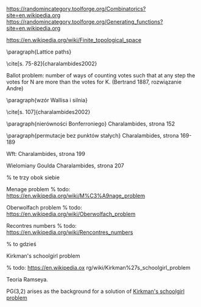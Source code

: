 https://randomincategory.toolforge.org/Combinatorics?site=en.wikipedia.org
https://randomincategory.toolforge.org/Generating_functions?site=en.wikipedia.org


https://en.wikipedia.org/wiki/Finite_topological_space

  

\paragraph{Lattice paths}

\cite[s. 75-82]{charalambides2002}

Ballot problem: number of ways of counting votes such that at any step the votes for N are more than the votes for K. (Bertrand 1887, rozwiązanie Andre)

  

\paragraph{wzór Wallisa i silnia}

\cite[s. 107]{charalambides2002}

  

\paragraph{nierówności Bonferroniego} Charalambides, strona 152

  

\paragraph{permutacje bez punktów stałych} Charalambides, strona 169-189

Wft: Charalambides, strona 199

  

Wielomiany Goulda Charalambides, strona 207

  

% te trzy obok siebie

Menage problem % todo: https://en.wikipedia.org/wiki/M%C3%A9nage_problem

Oberwolfach problem % todo: https://en.wikipedia.org/wiki/Oberwolfach_problem

Recontres numbers % todo: https://en.wikipedia.org/wiki/Rencontres_numbers

  

% to gdzieś

Kirkman's schoolgirl problem

% todo: https://en.wikipedia.ox rg/wiki/Kirkman%27s_schoolgirl_problem

  

Teoria Ramseya.

PG(3,2) arises as the background for a solution of [Kirkman's schoolgirl problem](https://en.wikipedia.org/wiki/Kirkman%27s_schoolgirl_problem "Kirkman's schoolgirl problem")